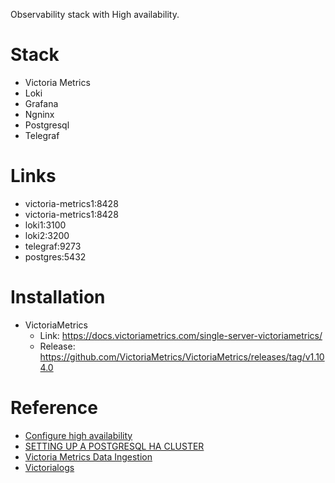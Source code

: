 Observability stack with High availability.

# Stack

- Victoria Metrics
- Loki
- Grafana
- Ngninx
- Postgresql
- Telegraf

# Links

- victoria-metrics1:8428
- victoria-metrics1:8428
- loki1:3100
- loki2:3200
- telegraf:9273
- postgres:5432


# Installation

- VictoriaMetrics
    - Link: https://docs.victoriametrics.com/single-server-victoriametrics/
    - Release: https://github.com/VictoriaMetrics/VictoriaMetrics/releases/tag/v1.104.0


# Reference

- [Configure high availability](https://grafana.com/docs/grafana/latest/alerting/set-up/configure-high-availability/)
- [SETTING UP A POSTGRESQL HA CLUSTER](https://medium.com/@murat.bilal/setting-up-a-postgresql-ha-cluster-0a4348fca444)
- [Victoria Metrics Data Ingestion](https://docs.victoriametrics.com/victorialogs/data-ingestion/)
- [Victorialogs](https://docs.victoriametrics.com/victorialogs/)